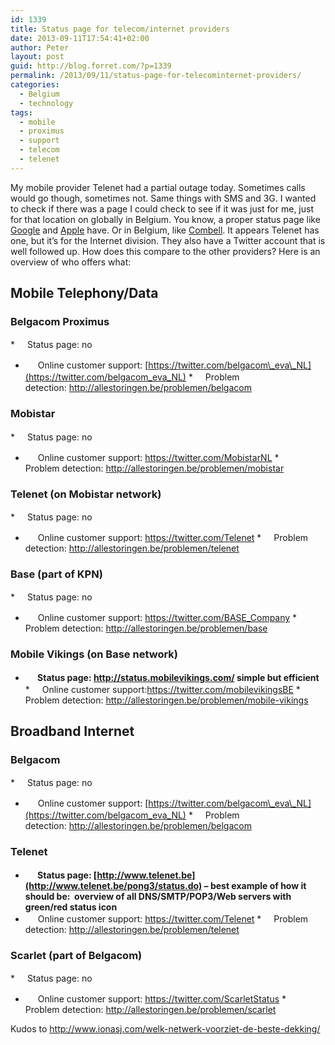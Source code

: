 ```yaml
---
id: 1339
title: Status page for telecom/internet providers
date: 2013-09-11T17:54:41+02:00
author: Peter
layout: post
guid: http://blog.forret.com/?p=1339
permalink: /2013/09/11/status-page-for-telecominternet-providers/
categories:
  - Belgium
  - technology
tags:
  - mobile
  - proximus
  - support
  - telecom
  - telenet
---
```

My mobile provider Telenet had a partial outage today. Sometimes calls would go though, sometimes not. Same things with SMS and 3G. I wanted to check if there was a page I could check to see if it was just for me, just for that location on globally in Belgium. You know, a proper status page like [Google](http://www.google.com/appsstatus) and [Apple](http://www.apple.com/support/systemstatus/) have. Or in Belgium, like [Combell](http://status.combell.com/). It appears Telenet has one, but it&#8217;s for the Internet division. They also have a Twitter account that is well followed up. How does this compare to the other providers? Here is an overview of who offers what:

## Mobile Telephony/Data

### Belgacom Proximus

  *<img loading="lazy" class="alignnone" src="http://toolstud.io/icon/fugue1/smiley-cry.png" alt="" width="16" height="16" /> Status page: no
  * **<img loading="lazy" src="http://toolstud.io/icon/fugue1/thumb-up.png" alt="" width="16" height="16" />** Online customer support: [https://twitter.com/belgacom\_eva\_NL](https://twitter.com/belgacom_eva_NL)
  *<img loading="lazy" class="alignnone" src="http://toolstud.io/icon/fugue1/system-monitor.png" alt="" width="16" height="16" /> Problem detection: <http://allestoringen.be/problemen/belgacom>

### Mobistar

  *<img loading="lazy" src="http://toolstud.io/icon/fugue1/smiley-cry.png" alt="" width="16" height="16" /> Status page: no
  * **<img loading="lazy" src="http://toolstud.io/icon/fugue1/thumb-up.png" alt="" width="16" height="16" />** Online customer support: <https://twitter.com/MobistarNL>
  *<img loading="lazy" src="http://toolstud.io/icon/fugue1/system-monitor.png" alt="" width="16" height="16" /> Problem detection: <http://allestoringen.be/problemen/mobistar>

### Telenet (on Mobistar network)

  *<img loading="lazy" src="http://toolstud.io/icon/fugue1/smiley-cry.png" alt="" width="16" height="16" /> Status page: no
  * **<img loading="lazy" src="http://toolstud.io/icon/fugue1/thumb-up.png" alt="" width="16" height="16" />** Online customer support: <https://twitter.com/Telenet>
  *<img loading="lazy" src="http://toolstud.io/icon/fugue1/system-monitor.png" alt="" width="16" height="16" /> Problem detection: <http://allestoringen.be/problemen/telenet>

### Base (part of KPN)

  *<img loading="lazy" src="http://toolstud.io/icon/fugue1/smiley-cry.png" alt="" width="16" height="16" /> Status page: no
  * **<img loading="lazy" src="http://toolstud.io/icon/fugue1/thumb-up.png" alt="" width="16" height="16" />** Online customer support: <https://twitter.com/BASE_Company>
  *<img loading="lazy" src="http://toolstud.io/icon/fugue1/system-monitor.png" alt="" width="16" height="16" /> Problem detection: <http://allestoringen.be/problemen/base>

### Mobile Vikings (on Base network)

  * **<img loading="lazy" src="http://toolstud.io/icon/fugue1/thumb-up.png" alt="" width="16" height="16" /> Status page: <http://status.mobilevikings.com/> simple but efficient**
  *<img loading="lazy" src="http://toolstud.io/icon/fugue1/thumb-up.png" alt="" width="16" height="16" /> Online customer support:https://twitter.com/mobilevikingsBE
  *<img loading="lazy" src="http://toolstud.io/icon/fugue1/system-monitor.png" alt="" width="16" height="16" /> Problem detection: <http://allestoringen.be/problemen/mobile-vikings>

## Broadband Internet

### Belgacom

  *<img loading="lazy" src="http://toolstud.io/icon/fugue1/smiley-cry.png" alt="" width="16" height="16" /> Status page: no
  * **<img loading="lazy" src="http://toolstud.io/icon/fugue1/thumb-up.png" alt="" width="16" height="16" />** Online customer support: [https://twitter.com/belgacom\_eva\_NL](https://twitter.com/belgacom_eva_NL)
  *<img loading="lazy" src="hhttp://toolstud.io/icon/fugue1/system-monitor.png" alt="" width="16" height="16" /> Problem detection: <http://allestoringen.be/problemen/belgacom>

### Telenet

  * **<img loading="lazy" src="http://toolstud.io/icon/fugue1/thumb-up.png" alt="" width="16" height="16" /> Status page: [http://www.telenet.be](http://www.telenet.be/pong3/status.do) &#8211; best example of how it should be:  overview of all DNS/SMTP/POP3/Web servers with green/red status icon**
  * **<img loading="lazy" src="http://toolstud.io/icon/fugue1/thumb-up.png" alt="" width="16" height="16" />** Online customer support: <https://twitter.com/Telenet>
  *<img loading="lazy" src="http://toolstud.io/icon/fugue1/system-monitor.png" alt="" width="16" height="16" /> Problem detection: <http://allestoringen.be/problemen/telenet>

### Scarlet (part of Belgacom)

  *<img loading="lazy" src="http://toolstud.io/icon/fugue1/smiley-cry.png" alt="" width="16" height="16" /> Status page: no
  * **<img loading="lazy" src="http://toolstud.io/icon/fugue1/thumb-up.png" alt="" width="16" height="16" />** Online customer support: <https://twitter.com/ScarletStatus>
  *<img loading="lazy" src="http://toolstud.io/icon/fugue1/system-monitor.png" alt="" width="16" height="16" /> Problem detection: <http://allestoringen.be/problemen/scarlet>

Kudos to <http://www.ionasj.com/welk-netwerk-voorziet-de-beste-dekking/>
